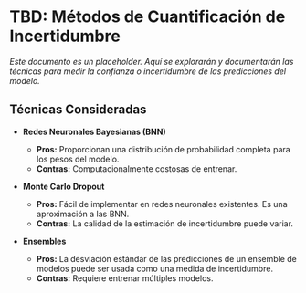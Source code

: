 # TBD: Métodos de Cuantificación de Incertidumbre

*Este documento es un placeholder. Aquí se explorarán y documentarán las técnicas para medir la confianza o incertidumbre de las predicciones del modelo.*

## Técnicas Consideradas

- **Redes Neuronales Bayesianas (BNN)**
  - **Pros:** Proporcionan una distribución de probabilidad completa para los pesos del modelo.
  - **Contras:** Computacionalmente costosas de entrenar.

- **Monte Carlo Dropout**
  - **Pros:** Fácil de implementar en redes neuronales existentes. Es una aproximación a las BNN.
  - **Contras:** La calidad de la estimación de incertidumbre puede variar.

- **Ensembles**
  - **Pros:** La desviación estándar de las predicciones de un ensemble de modelos puede ser usada como una medida de incertidumbre.
  - **Contras:** Requiere entrenar múltiples modelos.
